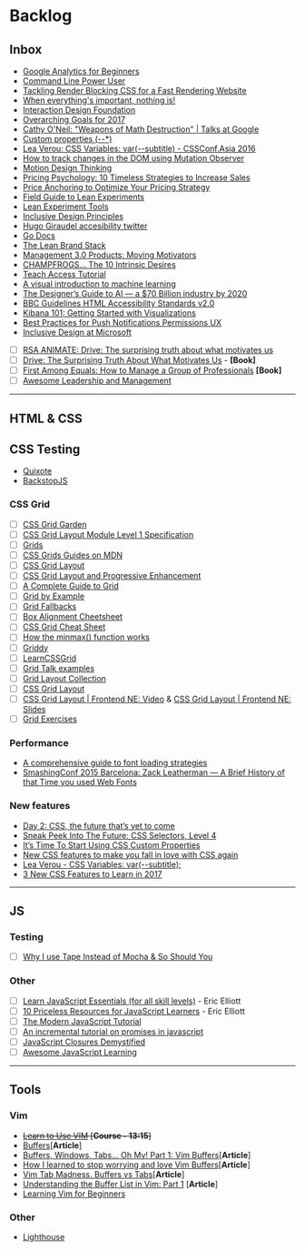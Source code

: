 # Backlog
## Inbox
- [Google Analytics for Beginners](https://analytics.google.com/analytics/academy/course/6)
- [Command Line Power User](https://courses.wesbos.com/account)
- [Tackling Render Blocking CSS for a Fast Rendering Website](https://www.sitepoint.com/critical-rendering-path-css-fast-loading-website/)
- [When everything's important, nothing is!](https://aerotwist.com/blog/when-everything-is-important-nothing-is/)
- [Interaction Design Foundation](https://www.interaction-design.org/courses)
- [Overarching Goals for 2017](https://github.com/IgnaciodeNuevo/personal-goals)
- [Cathy O'Neil: "Weapons of Math Destruction" | Talks at Google](https://www.youtube.com/watch?v=TQHs8SA1qpk)
- [Custom properties (--*)](https://developer.mozilla.org/en-US/docs/Web/CSS/--*)
- [Lea Verou: CSS Variables: var(--subtitle) - CSSConf.Asia 2016](https://www.youtube.com/watch?v=kZOJCVvyF-4)
- [How to track changes in the DOM using Mutation Observer](https://hashnode.com/post/how-to-track-changes-in-the-dom-using-mutation-observer-cj3gck03s0091jhk9yajr4v9t)
- [Motion Design Thinking](https://blog.prototypr.io/motion-design-thinking-d9c3b23df221?ref=heydesigner)
- [Pricing Psychology: 10 Timeless Strategies to Increase Sales](https://www.helpscout.net/blog/pricing-strategies/)
- [Price Anchoring to Optimize Your Pricing Strategy](http://www.priceintelligently.com/blog/bid/181199/price-anchoring-to-optimize-your-pricing-strategy)
- [Field Guide to Lean Experiments](http://www.movestheneedle.com/wp-content/uploads/2014/04/Mini_Guide_Experiment_Loop_MovesTheNeedle.pdf)
- [Lean Experiment Tools](http://www.movestheneedle.com/resources/)
- [Inclusive Design Principles](http://inclusivedesignprinciples.org/)
- [Hugo Giraudel accesibility twitter](https://twitter.com/HugoGiraudel/status/877078717071327240)
- [Go Docs](https://docs.gocd.org/current/introduction/concepts_in_go.html)
- [The Lean Brand Stack](http://media.leanbrandbook.com/or-the-lean-brand-stack.pdf)
- [Management 3.0 Products: Moving Motivators](https://management30.com/product/workouts/champfrogs-organizational-change-management/)
- [CHAMPFROGS… The 10 Intrinsic Desires](http://noop.nl/2013/02/champfrogs.html)
- [Teach Access Tutorial](https://teachaccess.github.io/tutorial/#/0)
- [A visual introduction to machine learning](http://www.r2d3.us/visual-intro-to-machine-learning-part-1/)
- [The Designer’s Guide to AI — a $70 Billion industry by 2020](http://heydesigner.com/blog/designers-guide-ai/)
- [BBC Guidelines HTML Accessibility Standards v2.0](http://www.bbc.co.uk/guidelines/futuremedia/accessibility/html/)
- [Kibana 101: Getting Started with Visualizations](https://www.elastic.co/webinars/kibana-101-get-started-with-visualizations)
- [Best Practices for Push Notifications Permissions UX](https://docs.google.com/document/d/1WNPIS_2F0eyDm5SS2E6LZ_75tk6XtBSnR1xNjWJ_DPE/edit)
- [Inclusive Design at Microsoft](https://www.microsoft.com/en-us/design/inclusive)
- [ ] [RSA ANIMATE: Drive: The surprising truth about what motivates us](https://www.youtube.com/watch?v=u6XAPnuFjJc)
- [ ] [Drive: The Surprising Truth About What Motivates Us](https://www.amazon.com/Drive-Surprising-Truth-About-Motivates/dp/1594484805) - **[Book]**
- [ ] [First Among Equals: How to Manage a Group of Professionals](https://www.amazon.com/First-Among-Equals-Manage-Professionals-ebook/dp/B003P9XHLW/ref=sr_1_1?ie=UTF8&qid=1499204112&sr=8-1&keywords=first+among+equals) **[Book]**
- [ ] [Awesome Leadership and Management](https://github.com/LappleApple/awesome-leading-and-managing)

---

## HTML & CSS
## CSS Testing
- [Quixote](https://github.com/jamesshore/quixote)
- [BackstopJS](https://github.com/garris/BackstopJS)

### CSS Grid
- [ ] [CSS Grid Garden](http://cssgridgarden.com/)
- [ ] [CSS Grid Layout Module Level 1 Specification](https://www.w3.org/TR/css-grid-1/)
- [ ] [Grids](https://developer.mozilla.org/en-US/docs/Learn/CSS/CSS_layout/Grids)
- [ ] [CSS Grids Guides on MDN](https://www.rachelandrew.co.uk/archives/2017/03/07/css-grid-guides-on-mdn/)
- [ ] [CSS Grid Layout](https://developer.mozilla.org/en-US/docs/Web/CSS/CSS_Grid_Layout)
- [ ] [CSS Grid Layout and Progressive Enhancement](https://developer.mozilla.org/en-US/docs/Web/CSS/CSS_Grid_Layout/CSS_Grid_and_Progressive_Enhancement)
- [ ] [A Complete Guide to Grid](https://css-tricks.com/snippets/css/complete-guide-grid/)
- [ ] [Grid by Example](https://gridbyexample.com/)
- [ ] [Grid Fallbacks](https://rachelandrew.co.uk/css/cheatsheets/grid-fallbacks)
- [ ] [Box Alignment Cheetsheet](https://rachelandrew.co.uk/css/cheatsheets/box-alignment)
- [ ] [CSS Grid Cheat Sheet](https://alialaa.github.io/css-grid-cheat-sheet/)
- [ ] [How the minmax() function works](https://bitsofco.de/how-the-minmax-function-works/)
- [ ] [Griddy](http://griddy.io/)
- [ ] [LearnCSSGrid](http://learncssgrid.com/)
- [ ] [Grid Talk examples](https://codepen.io/collection/DEPOzv/)
- [ ] [Grid Layout Collection](https://codepen.io/collection/DgwjNL/)
- [ ] [CSS Grid Layout](https://codepen.io/collection/XRRJGq/)
- [ ] [CSS Grid Layout | Frontend NE: Video](https://www.youtube.com/watch?v=N5Lt1SLqBmQ) & [CSS Grid Layout | Frontend NE: Slides](https://www.slideshare.net/rachelandrew/css-grid-layout-for-frontend-ne)
- [ ] [Grid Exercises](http://labs.jensimmons.com/2017/exercises.html)

### Performance
- [A comprehensive guide to font loading strategies](https://www.zachleat.com/web/comprehensive-webfonts/)
- [SmashingConf 2015 Barcelona: Zack Leatherman — A Brief History of that Time you used Web Fonts](https://vimeo.com/145055818)

### New features
- [Day 2: CSS, the future that’s yet to come](http://12devsofxmas.co.uk/2016/12/day-2-css-the-future-thats-yet-to-come/)
- [Sneak Peek Into The Future: CSS Selectors, Level 4](https://www.smashingmagazine.com/2013/01/sneak-peek-future-selectors-level-4/)
- [It’s Time To Start Using CSS Custom Properties](https://www.smashingmagazine.com/2017/04/start-using-css-custom-properties/)
- [New CSS features to make you fall in love with CSS again](https://toaster.co/articles/upcoming-css-features)
- [Lea Verou - CSS Variables: var(--subtitle);](https://www.youtube.com/watch?v=2an6-WVPuJU)
- [3 New CSS Features to Learn in 2017](https://bitsofco.de/3-new-css-features-to-learn-in-2017/)


---

## JS
### Testing
- [ ] [Why I use Tape Instead of Mocha & So Should You](https://medium.com/javascript-scene/why-i-use-tape-instead-of-mocha-so-should-you-6aa105d8eaf4)

### Other
- [ ] [Learn JavaScript Essentials (for all skill levels)](https://medium.com/javascript-scene/learn-javascript-b631a4af11f2) - Eric Elliott
- [ ] [10 Priceless Resources for JavaScript Learners](https://medium.com/javascript-scene/10-priceless-resources-for-javascript-learners-bbf2f7d7f84e) - Eric Elliott
- [ ] [The Modern JavaScript Tutorial](http://javascript.info/)
- [ ] [An incremental tutorial on promises in javascript](http://www.sohamkamani.com/blog/2016/08/28/incremenal-tutorial-to-promises/)
- [ ] [JavaScript Closures Demystified](https://www.sitepoint.com/javascript-closures-demystified/)
- [ ] [Awesome JavaScript Learning](https://github.com/micromata/awesome-javascript-learning)

---

## Tools
### Vim
- ~~[Learn to Use VIM](https://egghead.io/courses/learn-to-use-vim) [**Course - 13:15**]~~
- [Buffers](http://vim.wikia.com/wiki/Buffers)[**Article**]
- [Buffers, Windows, Tabs... Oh My! Part 1: Vim Buffers](https://dockyard.com/blog/2013/10/22/vim-buffers)[**Article**]
- [How I learned to stop worrying and love Vim Buffers](http://eseth.org/2007/vim-buffers.html)[**Article**]
- [Vim Tab Madness. Buffers vs Tabs](http://joshldavis.com/2014/04/05/vim-tab-madness-buffers-vs-tabs/)[**Article**]
- [Understanding the Buffer List in Vim: Part 1](https://hashrocket.com/blog/posts/understanding-the-buffer-list-in-vim-part-1) [**Article**]
- [Learning Vim for Beginners](https://www.labnol.org/internet/learning-vim-for-beginners/28820/)

### Other
-  [Lighthouse](https://developers.google.com/web/tools/lighthouse/)